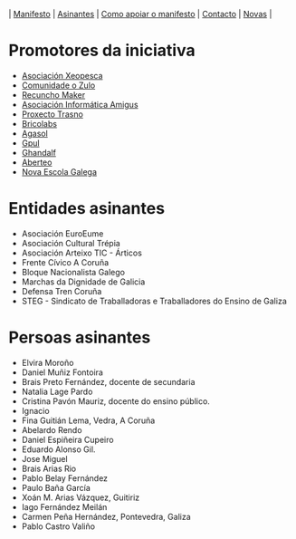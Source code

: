 |   [Manifesto](https://polo-software-libre-na-educacion-galega.github.io/Manifesto/)	|   [Asinantes](https://polo-software-libre-na-educacion-galega.github.io/Manifesto/Asinantes)	|    [Como apoiar o manifesto](https://polo-software-libre-na-educacion-galega.github.io/Manifesto/Apoiar)	|   [Contacto](https://polo-software-libre-na-educacion-galega.github.io/Manifesto/Conctacto)	| [Novas](https://polo-software-libre-na-educacion-galega.github.io/Manifesto/Novas)	|    


# Promotores da iniciativa
* [Asociación  Xeopesca ](https://www.xeopesca.gal/)
* [Comunidade o Zulo](https://www.comunidadeozulo.org/)
* [Recuncho Maker ](https://recunchomaker.org/)
* [Asociación Informática Amigus](https://www.amigus.org/) 
* [Proxecto Trasno ](http://trasno.gal/)
* [Bricolabs ](https://bricolabs.cc/)
* [Agasol  ](https://www.agasol.gal/)
* [Gpul](https://gpul.org/)
* [Ghandalf ](http://www.ghandalf.org/)
* [Aberteo ](http://www.aberteo.gal/) 
* [Nova Escola Galega](http://www.nova-escola-galega.org/)

# Entidades asinantes
+ Asociación EuroEume
+ Asociación Cultural Trépia
+ Asociación Arteixo TIC - Árticos
+ Frente Cívico A Coruña
+ Bloque Nacionalista Galego 
+ Marchas da Dignidade de Galicia
+ Defensa Tren Coruña
+ STEG - Sindicato de Traballadoras e Traballadores do Ensino de Galiza 

# Persoas asinantes
+ Elvira Moroño 
+ Daniel Muñiz Fontoira
+ Brais Preto Fernández, docente de secundaria
+ Natalia Lage Pardo
+ Cristina Pavón Mauriz, docente do ensino público.
+ Ignacio
+ Fina Guitián Lema, Vedra, A Coruña
+ Abelardo Rendo
+ Daniel Espiñeira Cupeiro
+ Eduardo Alonso Gil.
+ Jose Miguel
+ Brais Arias Rio 
+ Pablo Belay Fernández 
+ Paulo Baña García
+ Xoán M. Arias Vázquez, Guitiriz
+ Iago Fernández Meilán
+ Carmen Peña Hernández, Pontevedra, Galiza 
+ Pablo Castro Valiño